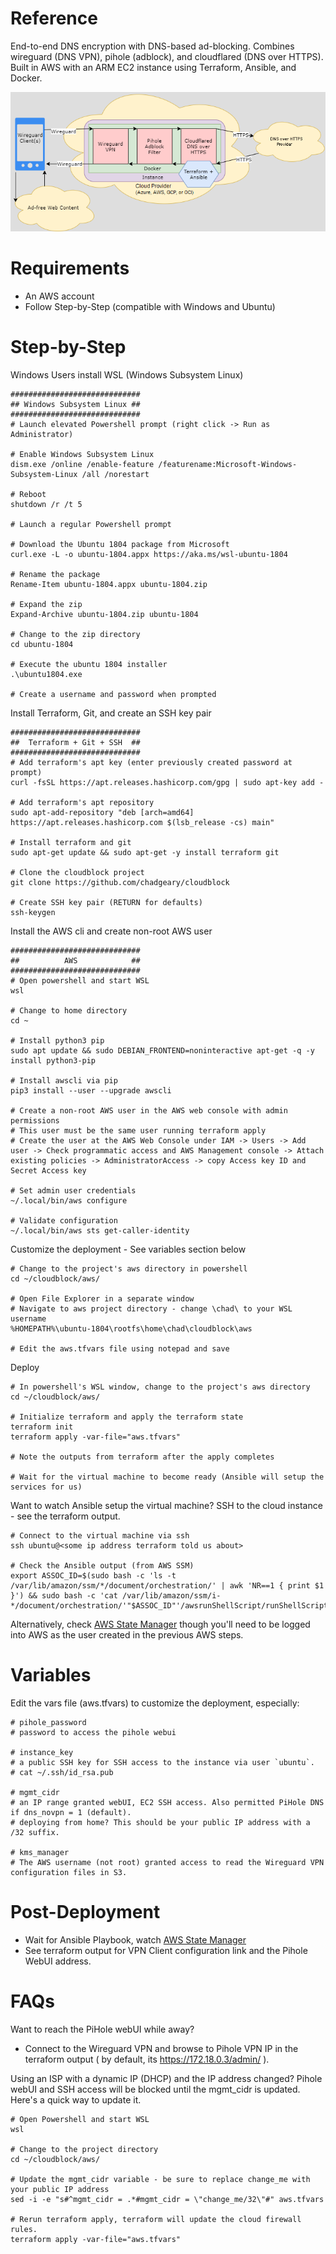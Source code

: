 # Reference
End-to-end DNS encryption with DNS-based ad-blocking. Combines wireguard (DNS VPN), pihole (adblock), and cloudflared (DNS over HTTPS). Built in AWS with an ARM EC2 instance using Terraform, Ansible, and Docker.

![Diagram](../diagram.png)

# Requirements
- An AWS account
- Follow Step-by-Step (compatible with Windows and Ubuntu)

# Step-by-Step 
Windows Users install WSL (Windows Subsystem Linux)
```
#############################
## Windows Subsystem Linux ##
#############################
# Launch elevated Powershell prompt (right click -> Run as Administrator)
 
# Enable Windows Subsystem Linux
dism.exe /online /enable-feature /featurename:Microsoft-Windows-Subsystem-Linux /all /norestart
 
# Reboot
shutdown /r /t 5
 
# Launch a regular Powershell prompt
 
# Download the Ubuntu 1804 package from Microsoft
curl.exe -L -o ubuntu-1804.appx https://aka.ms/wsl-ubuntu-1804
 
# Rename the package
Rename-Item ubuntu-1804.appx ubuntu-1804.zip
 
# Expand the zip
Expand-Archive ubuntu-1804.zip ubuntu-1804
 
# Change to the zip directory
cd ubuntu-1804
 
# Execute the ubuntu 1804 installer
.\ubuntu1804.exe
 
# Create a username and password when prompted
```
Install Terraform, Git, and create an SSH key pair
```
#############################
##  Terraform + Git + SSH  ##
#############################
# Add terraform's apt key (enter previously created password at prompt)
curl -fsSL https://apt.releases.hashicorp.com/gpg | sudo apt-key add -
 
# Add terraform's apt repository
sudo apt-add-repository "deb [arch=amd64] https://apt.releases.hashicorp.com $(lsb_release -cs) main"
 
# Install terraform and git
sudo apt-get update && sudo apt-get -y install terraform git
 
# Clone the cloudblock project
git clone https://github.com/chadgeary/cloudblock

# Create SSH key pair (RETURN for defaults)
ssh-keygen
```

Install the AWS cli and create non-root AWS user
```
#############################
##          AWS            ##
#############################
# Open powershell and start WSL
wsl

# Change to home directory
cd ~

# Install python3 pip
sudo apt update && sudo DEBIAN_FRONTEND=noninteractive apt-get -q -y install python3-pip

# Install awscli via pip
pip3 install --user --upgrade awscli

# Create a non-root AWS user in the AWS web console with admin permissions
# This user must be the same user running terraform apply
# Create the user at the AWS Web Console under IAM -> Users -> Add user -> Check programmatic access and AWS Management console -> Attach existing policies -> AdministratorAccess -> copy Access key ID and Secret Access key

# Set admin user credentials
~/.local/bin/aws configure

# Validate configuration
~/.local/bin/aws sts get-caller-identity 
```

Customize the deployment - See variables section below
```
# Change to the project's aws directory in powershell
cd ~/cloudblock/aws/

# Open File Explorer in a separate window
# Navigate to aws project directory - change \chad\ to your WSL username
%HOMEPATH%\ubuntu-1804\rootfs\home\chad\cloudblock\aws

# Edit the aws.tfvars file using notepad and save
```

Deploy
```
# In powershell's WSL window, change to the project's aws directory
cd ~/cloudblock/aws/

# Initialize terraform and apply the terraform state
terraform init
terraform apply -var-file="aws.tfvars"

# Note the outputs from terraform after the apply completes

# Wait for the virtual machine to become ready (Ansible will setup the services for us)
```

Want to watch Ansible setup the virtual machine? SSH to the cloud instance - see the terraform output.
```
# Connect to the virtual machine via ssh
ssh ubuntu@<some ip address terraform told us about>

# Check the Ansible output (from AWS SSM)
export ASSOC_ID=$(sudo bash -c 'ls -t /var/lib/amazon/ssm/*/document/orchestration/' | awk 'NR==1 { print $1 }') && sudo bash -c 'cat /var/lib/amazon/ssm/i-*/document/orchestration/'"$ASSOC_ID"'/awsrunShellScript/runShellScript/stdout'
```

Alternatively, check [AWS State Manager](https://console.aws.amazon.com/systems-manager/state-manager) though you'll need to be logged into AWS as the user created in the previous AWS steps. 

# Variables
Edit the vars file (aws.tfvars) to customize the deployment, especially:
```
# pihole_password
# password to access the pihole webui

# instance_key
# a public SSH key for SSH access to the instance via user `ubuntu`.
# cat ~/.ssh/id_rsa.pub

# mgmt_cidr
# an IP range granted webUI, EC2 SSH access. Also permitted PiHole DNS if dns_novpn = 1 (default).
# deploying from home? This should be your public IP address with a /32 suffix.

# kms_manager
# The AWS username (not root) granted access to read the Wireguard VPN configuration files in S3.
```

# Post-Deployment
- Wait for Ansible Playbook, watch [AWS State Manager](https://console.aws.amazon.com/systems-manager/state-manager)
- See terraform output for VPN Client configuration link and the Pihole WebUI address.

# FAQs
Want to reach the PiHole webUI while away?
 - Connect to the Wireguard VPN and browse to Pihole VPN IP in the terraform output ( by default, its https://172.18.0.3/admin/ ).

Using an ISP with a dynamic IP (DHCP) and the IP address changed? Pihole webUI and SSH access will be blocked until the mgmt_cidr is updated. Here's a quick way to update it.
```
# Open Powershell and start WSL
wsl

# Change to the project directory
cd ~/cloudblock/aws/

# Update the mgmt_cidr variable - be sure to replace change_me with your public IP address
sed -i -e "s#^mgmt_cidr = .*#mgmt_cidr = \"change_me/32\"#" aws.tfvars

# Rerun terraform apply, terraform will update the cloud firewall rules.
terraform apply -var-file="aws.tfvars"
```
